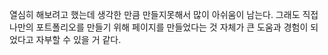 열심히 해보려고 했는데 생각한 만큼 만들지못해서 많이 아쉬움이 남는다.
그래도 직접 나만의 포트폴리오를 만들기 위해 페이지를 만들었다는 것 자체가
큰 도움과 경험이 되었다고 자부할 수 있을 거 같다.